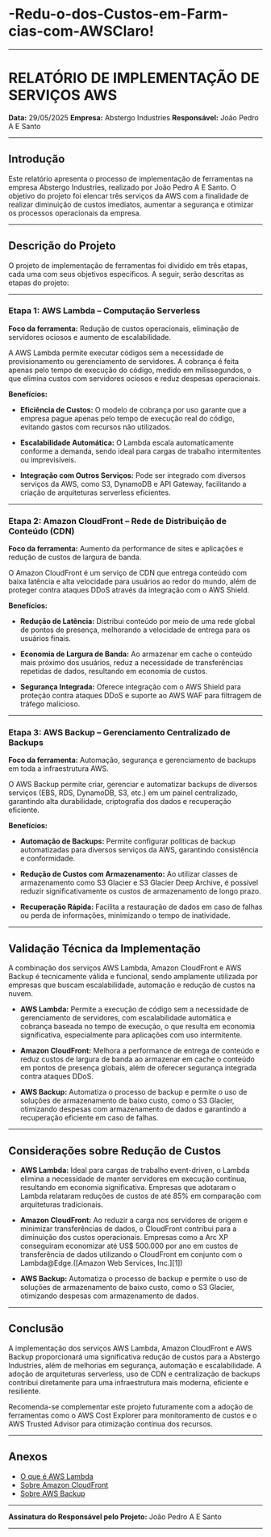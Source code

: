 # -Redu-o-dos-Custos-em-Farm-cias-com-AWSClaro! 

---

# RELATÓRIO DE IMPLEMENTAÇÃO DE SERVIÇOS AWS

**Data:** 29/05/2025
**Empresa:** Abstergo Industries
**Responsável:** João Pedro A E Santo

---

## Introdução

Este relatório apresenta o processo de implementação de ferramentas na empresa Abstergo Industries, realizado por João Pedro A E Santo. O objetivo do projeto foi elencar três serviços da AWS com a finalidade de realizar diminuição de custos imediatos, aumentar a segurança e otimizar os processos operacionais da empresa.

---

## Descrição do Projeto

O projeto de implementação de ferramentas foi dividido em três etapas, cada uma com seus objetivos específicos. A seguir, serão descritas as etapas do projeto:

---

### Etapa 1: **AWS Lambda – Computação Serverless**

**Foco da ferramenta:** Redução de custos operacionais, eliminação de servidores ociosos e aumento de escalabilidade.

A AWS Lambda permite executar códigos sem a necessidade de provisionamento ou gerenciamento de servidores. A cobrança é feita apenas pelo tempo de execução do código, medido em milissegundos, o que elimina custos com servidores ociosos e reduz despesas operacionais.

**Benefícios:**

* **Eficiência de Custos:** O modelo de cobrança por uso garante que a empresa pague apenas pelo tempo de execução real do código, evitando gastos com recursos não utilizados.

* **Escalabilidade Automática:** O Lambda escala automaticamente conforme a demanda, sendo ideal para cargas de trabalho intermitentes ou imprevisíveis.

* **Integração com Outros Serviços:** Pode ser integrado com diversos serviços da AWS, como S3, DynamoDB e API Gateway, facilitando a criação de arquiteturas serverless eficientes.

---

### Etapa 2: **Amazon CloudFront – Rede de Distribuição de Conteúdo (CDN)**

**Foco da ferramenta:** Aumento da performance de sites e aplicações e redução de custos de largura de banda.

O Amazon CloudFront é um serviço de CDN que entrega conteúdo com baixa latência e alta velocidade para usuários ao redor do mundo, além de proteger contra ataques DDoS através da integração com o AWS Shield.

**Benefícios:**

* **Redução de Latência:** Distribui conteúdo por meio de uma rede global de pontos de presença, melhorando a velocidade de entrega para os usuários finais.

* **Economia de Largura de Banda:** Ao armazenar em cache o conteúdo mais próximo dos usuários, reduz a necessidade de transferências repetidas de dados, resultando em economia de custos.

* **Segurança Integrada:** Oferece integração com o AWS Shield para proteção contra ataques DDoS e suporte ao AWS WAF para filtragem de tráfego malicioso.

---

### Etapa 3: **AWS Backup – Gerenciamento Centralizado de Backups**

**Foco da ferramenta:** Automação, segurança e gerenciamento de backups em toda a infraestrutura AWS.

O AWS Backup permite criar, gerenciar e automatizar backups de diversos serviços (EBS, RDS, DynamoDB, S3, etc.) em um painel centralizado, garantindo alta durabilidade, criptografia dos dados e recuperação eficiente.

**Benefícios:**

* **Automação de Backups:** Permite configurar políticas de backup automatizadas para diversos serviços da AWS, garantindo consistência e conformidade.

* **Redução de Custos com Armazenamento:** Ao utilizar classes de armazenamento como S3 Glacier e S3 Glacier Deep Archive, é possível reduzir significativamente os custos de armazenamento de longo prazo.

* **Recuperação Rápida:** Facilita a restauração de dados em caso de falhas ou perda de informações, minimizando o tempo de inatividade.

---

## Validação Técnica da Implementação

A combinação dos serviços AWS Lambda, Amazon CloudFront e AWS Backup é tecnicamente válida e funcional, sendo amplamente utilizada por empresas que buscam escalabilidade, automação e redução de custos na nuvem.

* **AWS Lambda:** Permite a execução de código sem a necessidade de gerenciamento de servidores, com escalabilidade automática e cobrança baseada no tempo de execução, o que resulta em economia significativa, especialmente para aplicações com uso intermitente.

* **Amazon CloudFront:** Melhora a performance de entrega de conteúdo e reduz custos de largura de banda ao armazenar em cache o conteúdo em pontos de presença globais, além de oferecer segurança integrada contra ataques DDoS.

* **AWS Backup:** Automatiza o processo de backup e permite o uso de soluções de armazenamento de baixo custo, como o S3 Glacier, otimizando despesas com armazenamento de dados e garantindo a recuperação eficiente em caso de falhas.

---

## Considerações sobre Redução de Custos

* **AWS Lambda:** Ideal para cargas de trabalho event-driven, o Lambda elimina a necessidade de manter servidores em execução contínua, resultando em economia significativa. Empresas que adotaram o Lambda relataram reduções de custos de até 85% em comparação com arquiteturas tradicionais.

* **Amazon CloudFront:** Ao reduzir a carga nos servidores de origem e minimizar transferências de dados, o CloudFront contribui para a diminuição dos custos operacionais. Empresas como a Arc XP conseguiram economizar até US\$ 500.000 por ano em custos de transferência de dados utilizando o CloudFront em conjunto com o Lambda\@Edge.([Amazon Web Services, Inc.][1])

* **AWS Backup:** Automatiza o processo de backup e permite o uso de soluções de armazenamento de baixo custo, como o S3 Glacier, otimizando despesas com armazenamento de dados.

---

## Conclusão

A implementação dos serviços AWS Lambda, Amazon CloudFront e AWS Backup proporcionará uma significativa redução de custos para a Abstergo Industries, além de melhorias em segurança, automação e escalabilidade. A adoção de arquiteturas serverless, uso de CDN e centralização de backups contribui diretamente para uma infraestrutura mais moderna, eficiente e resiliente.

Recomenda-se complementar este projeto futuramente com a adoção de ferramentas como o AWS Cost Explorer para monitoramento de custos e o AWS Trusted Advisor para otimização contínua dos recursos.

---

## Anexos

* [O que é AWS Lambda](https://aws.amazon.com/pt/lambda/)
* [Sobre Amazon CloudFront](https://aws.amazon.com/pt/cloudfront/)
* [Sobre AWS Backup](https://aws.amazon.com/pt/backup/)

---

**Assinatura do Responsável pelo Projeto:**
João Pedro A E Santo

---
